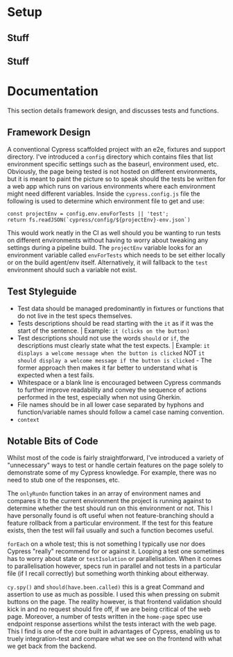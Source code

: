 # Setup
## Stuff
## Stuff

# Documentation
This section details framework design, and discusses tests and functions.

## Framework Design
A conventional Cypress scaffolded project with an e2e, fixtures and support directory. I've introduced a `config` directory which contains files that list environment specific settings such as the baseurl, environment used, etc. Obviously, the page being tested is not hosted on different environments, but it is meant to paint the picture so to speak should the tests be written for a web app which runs on various environments where each environment might need different variables. Inside the `cypress.config.js` file the following is used to determine which environment file to get and use:

```const projectEnv = config.env.envForTests || 'test';```        
```return fs.readJSON(`cypress/config/${projectEnv}-env.json`)```

This would work neatly in the CI as well should you be wanting to run tests on different environments without having to worry about tweaking any settings during a pipeline build. The `projectEnv` variable looks for an environment variable called `envForTests` which needs to be set either locally or on the build agent/env itself. Alternatively, it will fallback to the `test` environment should such a variable not exist.

## Test Styleguide
- Test data should be managed predominantly in fixtures or functions that do not live in the test specs themselves.
- Tests descriptions should be read starting with the `it` as if it was the start of the sentence. | Example: `it (clicks on the button)`
- Test descriptions should not use the words `should` or `if`, the descriptions must clearly state what the test expects. | Example: `it displays a welcome message when the button is clicked` NOT `it should display a welcome message if the button is clicked` - The former approach then makes it far better to understand what is expected when a test fails.
- Whitespace or a blank line is encouraged between Cypress commands to further improve readability and convey the sequence of actions performed in the test, especially when not using Gherkin.
- File names should be in all lower case separated by hyphons and function/variable names should follow a camel case naming convention. 
- `context`

## Notable Bits of Code
Whilst most of the code is fairly straightforward, I've introduced a variety of "unnecessary" ways to test or handle certain features on the page solely to demonstrate some of my Cypress knowledge. For example, there was no need to stub one of the responses, etc.

The `onlyRunOn` function takes in an array of environment names and compares it to the current environment the project is running against to determine whether the test should run on this environment or not. This I have personally found is oft useful when not feature-branching should a feature rollback from a particular environment. If the test for this feature exists, then the test will fail usually and such a function becomes useful. 

`forEach` on a whole test; this is not something I typically use nor does Cypress "really" recommend for or against it. Looping a test one sometimes has to worry about state or `testIsolation` or parallelisation. When it comes to parallelisation however, specs run in parallel and not tests in a particular file (if I recall correctly) but something worth thinking about eitherway. 

`cy.spy()` and `should(have.been.called)` this is a great Command and assertion to use as much as possible. I used this when pressing on submit buttons on the page. The reality however, is that frontend validation should kick in and no request should fire off, if we are being critical of the web page. Moreover, a number of tests written in the `home-page` spec use endpoint response assertions whilst the tests interact with the web page. This I find is one of the core built in advantages of Cypress, enabling us to truely integration-test and compare what we see on the frontend with what we get back from the backend.
